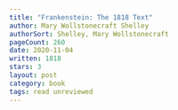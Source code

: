 ```yaml
---
title: "Frankenstein: The 1818 Text"
author: Mary Wollstonecraft Shelley
authorSort: Shelley, Mary Wollstonecraft
pageCount: 260
date: 2020-11-04
written: 1818
stars: 3
layout: post
category: book
tags: read unreviewed
---
```

